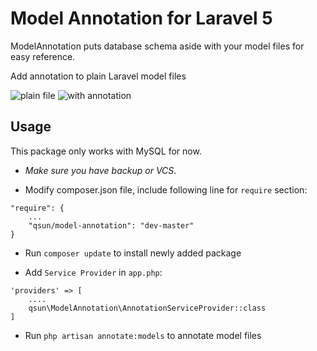 # Model Annotation for Laravel 5

ModelAnnotation puts database schema aside with your model files for easy reference.

Add annotation to plain Laravel model files

![plain file](https://www.httpsreminder.com/images/no_annotation.png) ![with annotation](https://www.httpsreminder.com/images/with_annotation.png)



## Usage

This package only works with MySQL for now.


- *Make sure you have backup or VCS*.


- Modify composer.json file, include following line for `require` section:

```
"require": {
    ...
    "qsun/model-annotation": "dev-master"
}
```


- Run `composer update` to install newly added package


- Add `Service Provider` in `app.php`:

```
'providers' => [
    ....
    qsun\ModelAnnotation\AnnotationServiceProvider::class
]
```


- Run `php artisan annotate:models` to annotate model files


